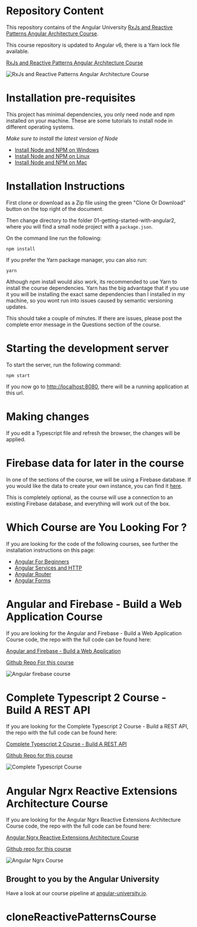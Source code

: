 # Repository Content

This repository contains of the Angular University [RxJs and Reactive Patterns Angular Architecture Course](https://angular-university.io/course/reactive-angular-architecture-course).

This course repository is updated to Angular v6, there is a Yarn lock file available.

[RxJs and Reactive Patterns Angular Architecture Course](https://angular-university.io/course/reactive-angular-architecture-course)

![RxJs and Reactive Patterns Angular Architecture Course](https://s3-us-west-1.amazonaws.com/angular-academy/blog/images/rxjs-reactive-patterns-small.png)

# Installation pre-requisites

This project has minimal dependencies, you only need node and npm installed on your machine.  These are some tutorials to install node in different operating systems.

*Make sure to install the latest version of Node*

- [Install Node and NPM on Windows](https://www.youtube.com/watch?v=8ODS6RM6x7g)
- [Install Node and NPM on Linux](https://www.youtube.com/watch?v=yUdHk-Dk_BY)
- [Install Node and NPM on Mac](https://www.youtube.com/watch?v=Imj8PgG3bZU)


# Installation Instructions

First clone or download as a Zip file using the green "Clone Or Download" button on the top right of the document.

Then change directory to the folder 01-getting-started-with-angular2, where you will find a small node project with a `package.json`.

On the command line run the following:

    npm install

If you prefer the Yarn package manager, you can also run:

    yarn

Although npm install would also work, its recommended to use Yarn to install the course dependencies. Yarn has the big advantage that if you use it you will be
installing the exact same dependencies than I installed in my machine, so you wont run into issues caused by semantic versioning updates.

This should take a couple of minutes. If there are issues, please post the complete error message in the Questions section of the course.

# Starting the development server

To start the server, run the following command:

    npm start

If you now go to [http://localhost:8080](http://localhost:8080), there will be a running application at this url.

# Making changes

If you edit a Typescript file and refresh the browser, the changes will be applied.

# Firebase data for later in the course
In one of the sections of the course, we will be using a Firebase database. If you would like the data to create your own instance, you can find it [here](https://github.com/angular-university/angular-firebase-app/blob/master/db-data.ts).

This is completely optional, as the course will use a connection to an existing Firebase database, and everything will work out of the box.


# Which Course are You Looking For ?

If you are looking for the code of the following courses, see further the installation instructions on this page:

- [Angular For Beginners](https://angular-university.io/course/getting-started-with-angular2)
- [Angular Services and HTTP](https://angular-university.io/course/angular2-http)
- [Angular Router](https://angular-university.io/course/angular2-routing)
- [Angular Forms](https://angular-university.io/course/angular2-forms)

# Angular and Firebase - Build a Web Application Course

If you are looking for the Angular and Firebase - Build a Web Application Course code, the repo with the full code can be found here:

[Angular and Firebase - Build a Web Application](https://angular-university.io/course/build-an-application-with-angular2)

[Github Repo For this course](https://github.com/angular-university/angular-firebase-app)

![Angular firebase course](https://angular-academy.s3.amazonaws.com/thumbnails/angular_app-firebase-small-v2.png)


# Complete Typescript 2 Course - Build A REST API

If you are looking for the Complete Typescript 2 Course - Build a REST API, the repo with the full code can be found here:

[Complete Typescript 2 Course - Build A REST API](https://angular-university.io/course/typescript-2-tutorial)

[Github Repo for this course](https://github.com/angular-university/complete-typescript-course)

![Complete Typescript Course](https://angular-academy.s3.amazonaws.com/thumbnails/typescript-2-small.png)


# Angular Ngrx Reactive Extensions Architecture Course

If you are looking for the Angular Ngrx Reactive Extensions Architecture Course code, the repo with the full code can be found here:

[Angular Ngrx Reactive Extensions Architecture Course](https://angular-university.io/course/angular2-ngrx)

[Github repo for this course](https://github.com/angular-university/ngrx-course)

![Angular Ngrx Course](https://angular-academy.s3.amazonaws.com/thumbnails/ngrx-angular.png)



## Brought to you by the Angular University

Have a look at our course pipeline at [angular-university.io](https://angular-university.io/).


# cloneReactivePatternsCourse
